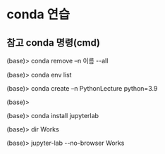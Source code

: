 # conda 연습
  ## 참고 conda 명령(cmd)
  (base)> conda remove –n 이름 --all
  
  (base)> conda env list
  
  (base)> conda create –n PythonLecture python=3.9
  
  (base)>
  
  (base)> conda install jupyterlab
  
  (base)> dir Works
  
  (base)> jupyter-lab --no-browser Works
